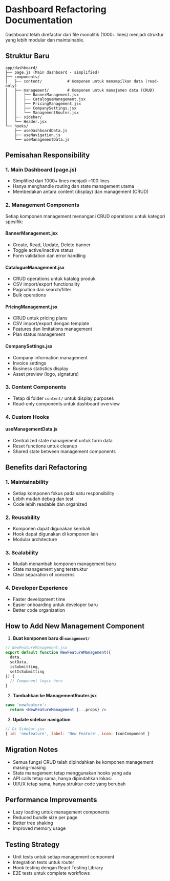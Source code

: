 # Dashboard Refactoring Documentation

Dashboard telah direfactor dari file monolitik (1000+ lines) menjadi struktur yang lebih modular dan maintainable.

## Struktur Baru

```
app/dashboard/
├── page.js (Main dashboard - simplified)
├── components/
│   ├── content/           # Komponen untuk menampilkan data (read-only)
│   ├── management/        # Komponen untuk manajemen data (CRUD)
│   │   ├── BannerManagement.jsx
│   │   ├── CatalogueManagement.jsx
│   │   ├── PricingManagement.jsx
│   │   ├── CompanySettings.jsx
│   │   └── ManagementRouter.jsx
│   ├── sidebar/
│   └── Header.jsx
└── hooks/
    ├── useDashboardData.js
    ├── useNavigation.js
    └── useManagementData.js
```

## Pemisahan Responsibility

### 1. **Main Dashboard (page.js)**
- Simplified dari 1000+ lines menjadi ~100 lines
- Hanya menghandle routing dan state management utama
- Membedakan antara content (display) dan management (CRUD)

### 2. **Management Components**
Setiap komponen management menangani CRUD operations untuk kategori spesifik:

#### **BannerManagement.jsx**
- Create, Read, Update, Delete banner
- Toggle active/inactive status
- Form validation dan error handling

#### **CatalogueManagement.jsx**
- CRUD operations untuk katalog produk
- CSV import/export functionality
- Pagination dan search/filter
- Bulk operations

#### **PricingManagement.jsx**
- CRUD untuk pricing plans
- CSV import/export dengan template
- Features dan limitations management
- Plan status management

#### **CompanySettings.jsx**
- Company information management
- Invoice settings
- Business statistics display
- Asset preview (logo, signature)

### 3. **Content Components**
- Tetap di folder `content/` untuk display purposes
- Read-only components untuk dashboard overview

### 4. **Custom Hooks**
#### **useManagementData.js**
- Centralized state management untuk form data
- Reset functions untuk cleanup
- Shared state between management components

## Benefits dari Refactoring

### 1. **Maintainability**
- Setiap komponen fokus pada satu responsibility
- Lebih mudah debug dan test
- Code lebih readable dan organized

### 2. **Reusability**
- Komponen dapat digunakan kembali
- Hook dapat digunakan di komponen lain
- Modular architecture

### 3. **Scalability**
- Mudah menambah komponen management baru
- State management yang terstruktur
- Clear separation of concerns

### 4. **Developer Experience**
- Faster development time
- Easier onboarding untuk developer baru
- Better code organization

## How to Add New Management Component

1. **Buat komponen baru di `management/`**
```jsx
// NewFeatureManagement.jsx
export default function NewFeatureManagement({ 
  data, 
  setData, 
  isSubmitting, 
  setIsSubmitting 
}) {
  // Component logic here
}
```

2. **Tambahkan ke ManagementRouter.jsx**
```jsx
case 'newfeature':
  return <NewFeatureManagement {...props} />
```

3. **Update sidebar navigation**
```jsx
// Di Sidebar.jsx
{ id: 'newfeature', label: 'New Feature', icon: IconComponent }
```

## Migration Notes

- Semua fungsi CRUD telah dipindahkan ke komponen management masing-masing
- State management tetap menggunakan hooks yang ada
- API calls tetap sama, hanya dipindahkan lokasi
- UI/UX tetap sama, hanya struktur code yang berubah

## Performance Improvements

- Lazy loading untuk management components
- Reduced bundle size per page
- Better tree shaking
- Improved memory usage

## Testing Strategy

- Unit tests untuk setiap management component
- Integration tests untuk router
- Hook testing dengan React Testing Library
- E2E tests untuk complete workflows
